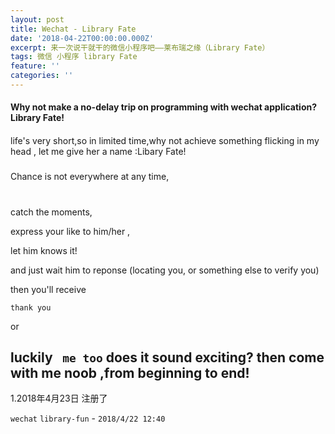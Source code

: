 ```yaml
---
layout: post
title: Wechat - Library Fate
date: '2018-04-22T00:00:00.000Z'
excerpt: 来一次说干就干的微信小程序吧——莱布瑞之缘（Library Fate）
tags: 微信 小程序 library Fate
feature: ''
categories: ''
---
```

#### Why not make a no-delay trip on programming with wechat application?Library Fate!

  ####
life's very short,so in limited time,why not achieve something flicking in my head , let me give her a name :Libary Fate!

##### 
Chance is not everywhere at any time, 
#
catch the moments, 

express your like to him/her ,

let him knows it! 

and just wait him to reponse    (locating you, or something else to verify you)

then you'll receive 

`thank you` 

or 

luckily ` me too`
does it sound exciting?
then come with me noob ,from beginning to end!
-------------------
1.2018年4月23日
注册了 

`wechat` `library-fun` -  `2018/4/22 12:40 `